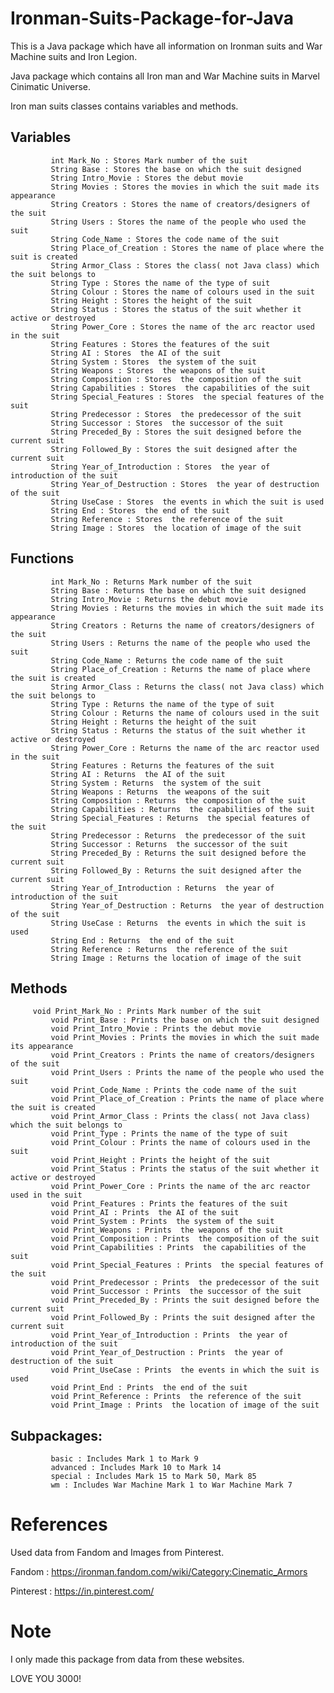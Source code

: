 # Ironman-Suits-Package-for-Java
This is a Java package which have all information on Ironman suits and War Machine suits and Iron Legion.

Java package which contains all Iron man and War Machine suits in Marvel Cinimatic Universe.

Iron man suits classes contains variables and methods.
 
## Variables

 	     	 int Mark_No : Stores Mark number of the suit
 	     	 String Base : Stores the base on which the suit designed
             String Intro_Movie : Stores the debut movie
             String Movies : Stores the movies in which the suit made its appearance
             String Creators : Stores the name of creators/designers of the suit
             String Users : Stores the name of the people who used the suit
             String Code_Name : Stores the code name of the suit
             String Place_of_Creation : Stores the name of place where the suit is created
             String Armor_Class : Stores the class( not Java class) which the suit belongs to
             String Type : Stores the name of the type of suit
             String Colour : Stores the name of colours used in the suit
             String Height : Stores the height of the suit
             String Status : Stores the status of the suit whether it active or destroyed
             String Power_Core : Stores the name of the arc reactor used in the suit
             String Features : Stores the features of the suit 
             String AI : Stores  the AI of the suit
             String System : Stores  the system of the suit
             String Weapons : Stores  the weapons of the suit
             String Composition : Stores  the composition of the suit
             String Capabilities : Stores  the capabilities of the suit
             String Special_Features : Stores  the special features of the suit
             String Predecessor : Stores  the predecessor of the suit
             String Successor : Stores  the successor of the suit
             String Preceded_By : Stores the suit designed before the current suit
             String Followed_By : Stores the suit designed after the current suit
             String Year_of_Introduction : Stores  the year of introduction of the suit
             String Year_of_Destruction : Stores  the year of destruction of the suit
             String UseCase : Stores  the events in which the suit is used
             String End : Stores  the end of the suit
             String Reference : Stores  the reference of the suit
             String Image : Stores  the location of image of the suit
			   
## Functions

	     	 int Mark_No : Returns Mark number of the suit
             String Base : Returns the base on which the suit designed
             String Intro_Movie : Returns the debut movie
             String Movies : Returns the movies in which the suit made its appearance
             String Creators : Returns the name of creators/designers of the suit
             String Users : Returns the name of the people who used the suit
             String Code_Name : Returns the code name of the suit
             String Place_of_Creation : Returns the name of place where the suit is created
             String Armor_Class : Returns the class( not Java class) which the suit belongs to
             String Type : Returns the name of the type of suit
             String Colour : Returns the name of colours used in the suit
             String Height : Returns the height of the suit
             String Status : Returns the status of the suit whether it active or destroyed
             String Power_Core : Returns the name of the arc reactor used in the suit
             String Features : Returns the features of the suit 
             String AI : Returns  the AI of the suit
             String System : Returns  the system of the suit
             String Weapons : Returns  the weapons of the suit
             String Composition : Returns  the composition of the suit
             String Capabilities : Returns  the capabilities of the suit
             String Special_Features : Returns  the special features of the suit
             String Predecessor : Returns  the predecessor of the suit
             String Successor : Returns  the successor of the suit
             String Preceded_By : Returns the suit designed before the current suit
             String Followed_By : Returns the suit designed after the current suit
             String Year_of_Introduction : Returns  the year of introduction of the suit
             String Year_of_Destruction : Returns  the year of destruction of the suit
             String UseCase : Returns  the events in which the suit is used
             String End : Returns  the end of the suit
             String Reference : Returns  the reference of the suit
             String Image : Returns the location of image of the suit
			   
## Methods

		 void Print_Mark_No : Prints Mark number of the suit
             void Print_Base : Prints the base on which the suit designed
             void Print_Intro_Movie : Prints the debut movie
             void Print_Movies : Prints the movies in which the suit made its appearance
             void Print_Creators : Prints the name of creators/designers of the suit
             void Print_Users : Prints the name of the people who used the suit
             void Print_Code_Name : Prints the code name of the suit
             void Print_Place_of_Creation : Prints the name of place where the suit is created
             void Print_Armor_Class : Prints the class( not Java class) which the suit belongs to
             void Print_Type : Prints the name of the type of suit
             void Print_Colour : Prints the name of colours used in the suit
             void Print_Height : Prints the height of the suit
             void Print_Status : Prints the status of the suit whether it active or destroyed
             void Print_Power_Core : Prints the name of the arc reactor used in the suit
             void Print_Features : Prints the features of the suit 
             void Print_AI : Prints  the AI of the suit
             void Print_System : Prints  the system of the suit
             void Print_Weapons : Prints  the weapons of the suit
             void Print_Composition : Prints  the composition of the suit
             void Print_Capabilities : Prints  the capabilities of the suit
             void Print_Special_Features : Prints  the special features of the suit
             void Print_Predecessor : Prints  the predecessor of the suit
             void Print_Successor : Prints  the successor of the suit
             void Print_Preceded_By : Prints the suit designed before the current suit
             void Print_Followed_By : Prints the suit designed after the current suit
             void Print_Year_of_Introduction : Prints  the year of introduction of the suit
             void Print_Year_of_Destruction : Prints  the year of destruction of the suit
             void Print_UseCase : Prints  the events in which the suit is used
             void Print_End : Prints  the end of the suit
             void Print_Reference : Prints  the reference of the suit
             void Print_Image : Prints  the location of image of the suit
			   
## Subpackages:

             basic : Includes Mark 1 to Mark 9
             advanced : Includes Mark 10 to Mark 14
             special : Includes Mark 15 to Mark 50, Mark 85
             wm : Includes War Machine Mark 1 to War Machine Mark 7
	
	
# References

Used data from Fandom and Images from Pinterest.

Fandom : https://ironman.fandom.com/wiki/Category:Cinematic_Armors

Pinterest : https://in.pinterest.com/

# Note

I only made this package from data from these websites.

LOVE YOU 3000!
